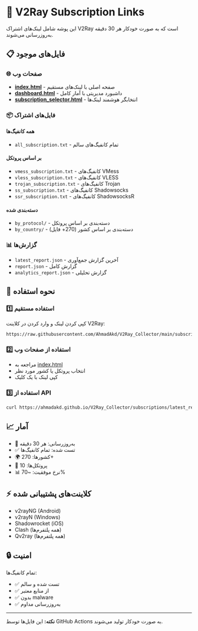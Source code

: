 # 📡 V2Ray Subscription Links

این پوشه شامل لینک‌های اشتراک V2Ray است که به صورت خودکار هر 30 دقیقه به‌روزرسانی می‌شوند.

## 📋 فایل‌های موجود

### 🌐 صفحات وب

- **[index.html](index.html)** - صفحه اصلی با لینک‌های مستقیم
- **[dashboard.html](dashboard.html)** - داشبورد مدیریتی با آمار کامل
- **[subscription_selector.html](subscription_selector.html)** - انتخابگر هوشمند لینک‌ها

### 📦 فایل‌های اشتراک

#### همه کانفیگ‌ها

- `all_subscription.txt` - تمام کانفیگ‌های سالم

#### بر اساس پروتکل

- `vmess_subscription.txt` - کانفیگ‌های VMess
- `vless_subscription.txt` - کانفیگ‌های VLESS
- `trojan_subscription.txt` - کانفیگ‌های Trojan
- `ss_subscription.txt` - کانفیگ‌های Shadowsocks
- `ssr_subscription.txt` - کانفیگ‌های ShadowsocksR

#### دسته‌بندی شده

- `by_protocol/` - دسته‌بندی بر اساس پروتکل
- `by_country/` - دسته‌بندی بر اساس کشور (270+ فایل)

### 📊 گزارش‌ها

- `latest_report.json` - آخرین گزارش جمع‌آوری
- `report.json` - گزارش کامل
- `analytics_report.json` - گزارش تحلیلی

## 🔗 نحوه استفاده

### 1️⃣ استفاده مستقیم

کپی کردن لینک و وارد کردن در کلاینت V2Ray:

```
https://raw.githubusercontent.com/AhmadAkd/V2Ray_Collector/main/subscriptions/all_subscription.txt
```

### 2️⃣ استفاده از صفحات وب

- مراجعه به [index.html](https://ahmadakd.github.io/V2Ray_Collector/)
- انتخاب پروتکل یا کشور مورد نظر
- کپی لینک با یک کلیک

### 3️⃣ استفاده از API

```bash
curl https://ahmadakd.github.io/V2Ray_Collector/subscriptions/latest_report.json
```

## 📈 آمار

- 🔄 به‌روزرسانی: هر 30 دقیقه
- ✅ تست شده: تمام کانفیگ‌ها
- 🌍 کشورها: 270+
- 🔌 پروتکل‌ها: 10
- 📊 نرخ موفقیت: ~70%

## ⚡ کلاینت‌های پشتیبانی شده

- v2rayNG (Android)
- v2rayN (Windows)
- Shadowrocket (iOS)
- Clash (همه پلتفرم‌ها)
- Qv2ray (همه پلتفرم‌ها)

## 🔒 امنیت

تمام کانفیگ‌ها:

- ✅ تست شده و سالم
- ✅ از منابع معتبر
- ✅ بدون malware
- ✅ به‌روزرسانی مداوم

---

**نکته:** این فایل‌ها توسط GitHub Actions به صورت خودکار تولید می‌شوند.
